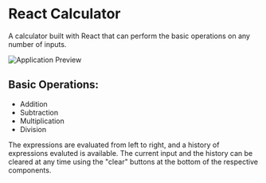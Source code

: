 # React Calculator

A calculator built with React that can perform the basic operations on any number of inputs.

![Application Preview](https://github.com/nikkijwang/React-Calculator/blob/main/preview/application.png "Application Preview")

## Basic Operations:
- Addition
- Subtraction
- Multiplication
- Division

The expressions are evaluated from left to right, and a history of expressions evaluted is available. The current input and the history can be cleared at any time using the "clear" buttons at the bottom of the respective components.